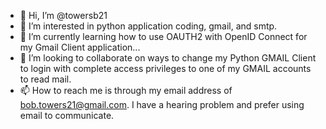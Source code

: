 - 👋 Hi, I’m @towersb21
- 👀 I’m interested in python application coding, gmail, and smtp.
- 🌱 I’m currently learning how to use OAUTH2 with OpenID Connect for my Gmail Client application...
- 💞️ I’m looking to collaborate on ways to change my Python GMAIL Client to login with complete access privileges to one of my GMAIL accounts to read mail.
- 📫 How to reach me is through my email address of bob.towers21@gmail.com.  I have a hearing problem and prefer using email to communicate.

<!---
towersb21/towersb21 is a ✨ special ✨ repository because its `README.md` (this file) appears on your GitHub profile.
You can click the Preview link to take a look at your changes.
--->
